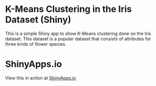 # K-Means Clustering in the Iris Dataset (Shiny)
This is a simple Shiny app to show K-Means clustering done on the Iris dataset. This dataset is a popular dataset that consists of attributes for three kinds of flower species.

# ShinyApps.io
View this in action at [ShinyApps.io](https://deepanshkhurana.shinyapps.io/IrisKMeansClusteringB/)
